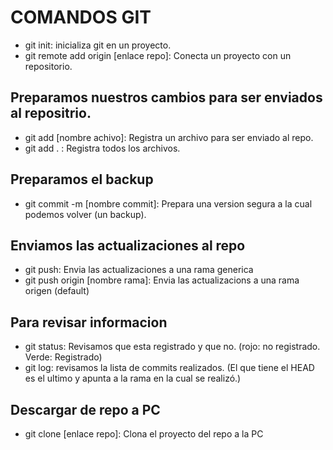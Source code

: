 # COMANDOS GIT

- git init: inicializa git en un proyecto.
- git remote add origin [enlace repo]: Conecta un proyecto con un repositorio.

## Preparamos nuestros cambios para ser enviados al repositrio.
- git add [nombre achivo]: Registra un archivo para ser enviado al repo.
- git add . : Registra todos los archivos.

## Preparamos el backup
- git commit -m [nombre commit]: Prepara una version segura a la cual podemos volver (un backup).

## Enviamos las actualizaciones al repo
- git push: Envia las actualizaciones a una rama generica
- git push origin [nombre rama]: Envia las actualizacions a una rama origen (default)

## Para revisar informacion
- git status: Revisamos que esta registrado y que no. (rojo: no registrado. Verde: Registrado)
- git log: revisamos la lista de commits realizados. (El que tiene el HEAD es el ultimo y apunta a la rama en la cual se realizó.)

## Descargar de repo a PC
- git clone [enlace repo]: Clona el proyecto del repo a la PC
